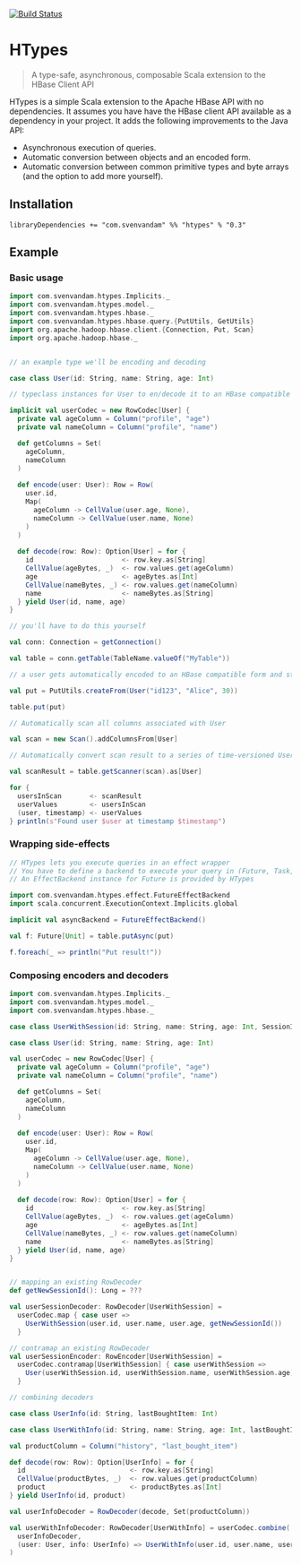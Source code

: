 [![Build Status](https://travis-ci.org/SvenvDam/HTypes.svg?branch=master)](https://travis-ci.org/SvenvDam/HTypes)

# HTypes
> A type-safe, asynchronous, composable Scala extension to the HBase Client API 

HTypes is a simple Scala extension to the Apache HBase API with no dependencies.
It assumes you have have the HBase client API available as a dependency in your project.
It adds the following improvements to the Java API:

* Asynchronous execution of queries.
* Automatic conversion between objects and an encoded form.
* Automatic conversion between common primitive types and byte arrays (and the option to add more yourself).

## Installation

```sbtshell
libraryDependencies += "com.svenvandam" %% "htypes" % "0.3"
```

## Example

### Basic usage

```scala
import com.svenvandam.htypes.Implicits._
import com.svenvandam.htypes.model._
import com.svenvandam.htypes.hbase._
import com.svenvandam.htypes.hbase.query.{PutUtils, GetUtils}
import org.apache.hadoop.hbase.client.{Connection, Put, Scan}
import org.apache.hadoop.hbase._


// an example type we'll be encoding and decoding

case class User(id: String, name: String, age: Int)

// typeclass instances for User to en/decode it to an HBase compatible format

implicit val userCodec = new RowCodec[User] {
  private val ageColumn = Column("profile", "age")
  private val nameColumn = Column("profile", "name")

  def getColumns = Set(
    ageColumn,
    nameColumn
  )
  
  def encode(user: User): Row = Row(
    user.id,
    Map(
      ageColumn -> CellValue(user.age, None),
      nameColumn -> CellValue(user.name, None)
    )
  )
  
  def decode(row: Row): Option[User] = for {
    id                      <- row.key.as[String]
    CellValue(ageBytes, _)  <- row.values.get(ageColumn)
    age                     <- ageBytes.as[Int]
    CellValue(nameBytes, _) <- row.values.get(nameColumn)
    name                    <- nameBytes.as[String]
  } yield User(id, name, age)
}

// you'll have to do this yourself

val conn: Connection = getConnection()

val table = conn.getTable(TableName.valueOf("MyTable"))

// a user gets automatically encoded to an HBase compatible form and stored in a Put query

val put = PutUtils.createFrom(User("id123", "Alice", 30))

table.put(put)

// Automatically scan all columns associated with User

val scan = new Scan().addColumnsFrom[User]

// Automatically convert scan result to a series of time-versioned User's

val scanResult = table.getScanner(scan).as[User]

for {
  usersInScan       <- scanResult
  userValues        <- usersInScan
  (user, timestamp) <- userValues
} println(s"Found user $user at timestamp $timestamp")

```

### Wrapping side-effects

```scala
// HTypes lets you execute queries in an effect wrapper
// You have to define a backend to execute your query in (Future, Task, IO, etc)
// An EffectBackend instance for Future is provided by HTypes

import com.svenvandam.htypes.effect.FutureEffectBackend
import scala.concurrent.ExecutionContext.Implicits.global

implicit val asyncBackend = FutureEffectBackend()

val f: Future[Unit] = table.putAsync(put)

f.foreach(_ => println("Put result!"))
```

### Composing encoders and decoders

```scala
import com.svenvandam.htypes.Implicits._
import com.svenvandam.htypes.model._
import com.svenvandam.htypes.hbase._

case class UserWithSession(id: String, name: String, age: Int, SessionId: Long)

case class User(id: String, name: String, age: Int)

val userCodec = new RowCodec[User] {
  private val ageColumn = Column("profile", "age")
  private val nameColumn = Column("profile", "name")

  def getColumns = Set(
    ageColumn,
    nameColumn
  )
  
  def encode(user: User): Row = Row(
    user.id,
    Map(
      ageColumn -> CellValue(user.age, None),
      nameColumn -> CellValue(user.name, None)
    )
  )
  
  def decode(row: Row): Option[User] = for {
    id                      <- row.key.as[String]
    CellValue(ageBytes, _)  <- row.values.get(ageColumn)
    age                     <- ageBytes.as[Int]
    CellValue(nameBytes, _) <- row.values.get(nameColumn)
    name                    <- nameBytes.as[String]
  } yield User(id, name, age)
}


// mapping an existing RowDecoder
def getNewSessionId(): Long = ???

val userSessionDecoder: RowDecoder[UserWithSession] = 
  userCodec.map { case user =>
    UserWithSession(user.id, user.name, user.age, getNewSessionId())
  }

// contramap an existing RowDecoder
val userSessionEncoder: RowEncoder[UserWithSession] = 
  userCodec.contramap[UserWithSession] { case userWithSession =>
    User(userWithSession.id, userWithSession.name, userWithSession.age)
  } 

// combining decoders

case class UserInfo(id: String, lastBoughtItem: Int)

case class UserWithInfo(id: String, name: String, age: Int, lastBoughtItem: Int)

val productColumn = Column("history", "last_bought_item")

def decode(row: Row): Option[UserInfo] = for {
  id                          <- row.key.as[String]
  CellValue(productBytes, _)  <- row.values.get(productColumn)
  product                     <- productBytes.as[Int]
} yield UserInfo(id, product)

val userInfoDecoder = RowDecoder(decode, Set(productColumn))

val userWithInfoDecoder: RowDecoder[UserWithInfo] = userCodec.combine(
  userInfoDecoder, 
  (user: User, info: UserInfo) => UserWithInfo(user.id, user.name, user.age, info.lastBoughtItem)
)

```